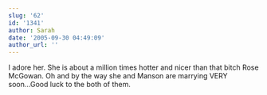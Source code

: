 ```yaml
---
slug: '62'
id: '1341'
author: Sarah
date: '2005-09-30 04:49:09'
author_url: ''
---
```

I adore her. She is about a million times hotter and nicer than that bitch Rose McGowan.  Oh and by the way she and Manson are marrying VERY soon...Good luck to the both of them.
